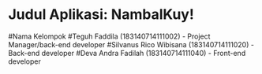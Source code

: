 # Judul Aplikasi: NambalKuy!

#Nama Kelompok
#Teguh Faddila (183140714111002) - Project Manager/back-end developer
#Silvanus Rico Wibisana (183140714111020) - Back-end developer
#Deva Andra Fadilah (183140714111040) - Front-end developer

